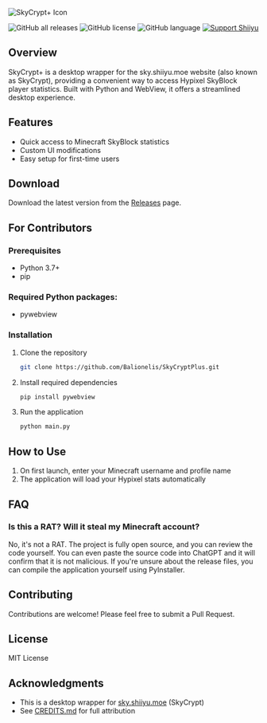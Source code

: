<p align="left">
  <img src="https://i.imgur.com/7Gp9Bye.png" alt="SkyCrypt+ Icon">
</p>

![GitHub all releases](https://img.shields.io/github/downloads/Balionelis/SkyCryptPlus/total?color=white&style=plastic) ![GitHub license](https://img.shields.io/github/license/Balionelis/SkyCryptPlus?color=white&style=plastic) ![GitHub language](https://img.shields.io/github/languages/top/Balionelis/SkyCryptPlus?color=white&style=plastic) [![Support Shiiyu](https://img.shields.io/badge/Support%20on-Patreon-red?logo=patreon&style=plastic)](https://www.patreon.com/shiiyu)

## Overview
SkyCrypt+ is a desktop wrapper for the sky.shiiyu.moe website (also known as SkyCrypt), providing a convenient way to access Hypixel SkyBlock player statistics. Built with Python and WebView, it offers a streamlined desktop experience.

## Features
- Quick access to Minecraft SkyBlock statistics
- Custom UI modifications
- Easy setup for first-time users

## Download
Download the latest version from the [Releases](https://github.com/Balionelis/SkyCryptPlus/releases) page.

## For Contributors

### Prerequisites
- Python 3.7+
- pip

### Required Python packages:
- pywebview

### Installation
1. Clone the repository
   ```bash
   git clone https://github.com/Balionelis/SkyCryptPlus.git
   ```

2. Install required dependencies
   ```bash
   pip install pywebview
   ```

3. Run the application
   ```bash
   python main.py
   ```

## How to Use
1. On first launch, enter your Minecraft username and profile name
2. The application will load your Hypixel stats automatically

## FAQ

### Is this a RAT? Will it steal my Minecraft account?
No, it's not a RAT. The project is fully open source, and you can review the code yourself. You can even paste the source code into ChatGPT and it will confirm that it is not malicious. If you're unsure about the release files, you can compile the application yourself using PyInstaller.

## Contributing
Contributions are welcome! Please feel free to submit a Pull Request.

## License
MIT License

## Acknowledgments
- This is a desktop wrapper for [sky.shiiyu.moe](https://sky.shiiyu.moe) (SkyCrypt)
- See [CREDITS.md](https://github.com/Balionelis/SkyCryptPlus/blob/main/CREDITS.md) for full attribution
